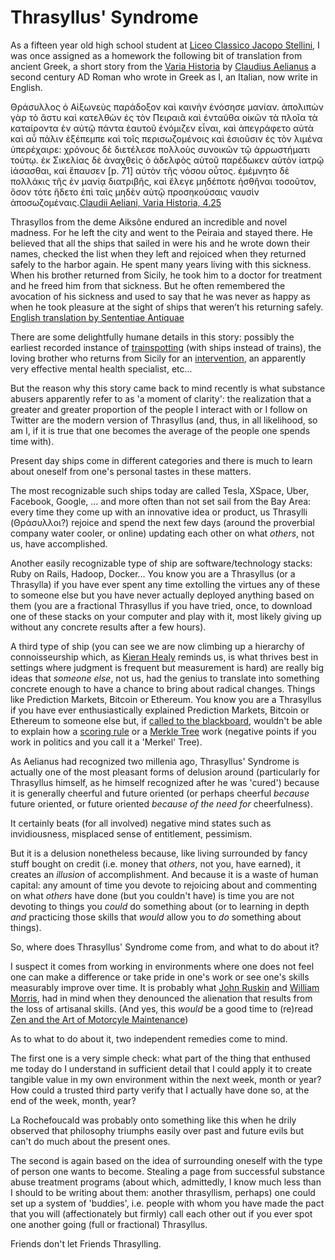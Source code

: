 # Thrasyllus' Syndrome

As a fifteen year old high school student at [Liceo Classico Jacopo Stellini](http://www.stelliniudine.gov.it), I was once assigned as a homework the following bit of translation from ancient Greek, a short story from the [Varia Historia](https://en.wikipedia.org/wiki/Claudius_Aelianus#Varia_Historia) by [Claudius Aelianus](https://en.wikipedia.org/wiki/Claudius_Aelianus) a second century AD Roman who wrote in Greek as I, an Italian, now write in English.

Θράσυλλος ὁ Αἰξωνεὺς παράδοξον καὶ καινὴν ἐνόσησε μανίαν. ἀπολιπὼν γὰρ τὸ ἄστυ καὶ κατελθὼν ἐς τὸν Πειραιᾶ καὶ ἐνταῦθα οἰκῶν τὰ πλοῖα τὰ καταίροντα ἐν αὐτῷ πάντα ἑαυτοῦ ἐνόμιζεν εἶναι, καὶ ἀπεγράφετο αὐτὰ καὶ αὖ πάλιν ἐξέπεμπε καὶ τοῖς περισωζομένοις καὶ ἐσιοῦσιν ἐς τὸν λιμένα ὑπερέχαιρε: χρόνους δὲ διετέλεσε πολλοὺς συνοικῶν τῷ ἀρρωστήματι τούτῳ. ἐκ Σικελίας δὲ ἀναχθεὶς ὁ ἀδελφὸς αὐτοῦ παρέδωκεν αὐτὸν ἰατρῷ ἰάσασθαι, καὶ ἔπαυσεν ﻿[p. 71] αὐτὸν τῆς νόσου οὗτος. ἐμέμνητο δὲ πολλάκις τῆς ἐν μανίᾳ διατριβῆς, καὶ ἔλεγε μηδέποτε ἡσθῆναι τοσοῦτον, ὅσον τότε ἥδετο ἐπὶ ταῖς μηδὲν αὐτῷ προσηκούσαις ναυσὶν ἀποσωζομέναις.[Claudii Aeliani, Varia Historia, 4.25](http://www.perseus.tufts.edu/hopper/text?doc=Perseus:text:2008.01.0591:book=4:chapter=25)

Thrasyllos from the deme Aiksône endured an incredible and novel madness. For he left the city and went to the Peiraia and stayed there. He believed that all the ships that sailed in were his and he wrote down their names, checked the list when they left and rejoiced when they returned safely to the harbor again. He spent many years living with this sickness. When his brother returned from Sicily, he took him to a doctor for treatment and he freed him from that sickness. But he often remembered the avocation of his sickness and used to say that he was never as happy as when he took pleasure at the sight of ships that weren’t his returning safely. [English translation by Sententiae Antiquae](http://sententiaeantiquae.com/tag/thrasyllus/)

There are some delightfully humane details in this story: possibly the earliest recorded instance of [trainspotting](https://en.wikipedia.org/wiki/Railfan#Trainspotting) (with ships instead of trains), the loving brother who returns from Sicily for an [intervention](https://en.wikipedia.org/wiki/Intervention_(counseling)), an apparently very effective mental health specialist, etc...

But the reason why this story came back to mind recently is what substance abusers apparently refer to as 'a moment of clarity': the realization that a greater and greater proportion of the people I interact with or I follow on Twitter are the modern version of Thrasyllus (and, thus, in all likelihood, so am I, if it is true that one becomes the average of the people one spends time with).

Present day ships come in different categories and there is much to learn about oneself from one's personal tastes in these matters.

The most recognizable such ships today are called Tesla, XSpace, Uber, Facebook, Google, ... and more often than not set sail from the Bay Area: every time they come up with an innovative idea or product, us Thrasylli (Θράσυλλοι?) rejoice and spend the next few days (around the proverbial company water cooler, or online) updating each other on what *others*, not us, have accomplished.

Another easily recognizable type of ship are software/technology stacks: Ruby on Rails, Hadoop, Docker... You know you are a Thrasyllus (or a Thrasylla) if you have ever spent any time extolling the virtues any of these to someone else but you have never actually deployed anything based on them (you are a fractional Thrasyllus if you have tried, once, to download one of these stacks on your computer and play with it, most likely giving up without any concrete results after a few hours).

A third type of ship (you can see we are now climbing up a hierarchy of connoisseurship which, as [Kieran Healy](http://kieranhealy.org/files/papers/fuck-nuance.pdf) reminds us, is what thrives best in settings where judgment is frequent but measurement is hard) are really big ideas that *someone else*, not us, had the genius to translate into something concrete enough to have a chance to bring about radical changes. Things like Prediction Markets, Bitcoin or Ethereum. You know you are a Thrasyllus if you have ever enthusiastically explained Prediction Markets, Bitcoin or Ethereum to someone else but, if [called to the blackboard](https://www.flickr.com/photos/stefanobe/3228883200/), wouldn't be able to explain how a [scoring rule](https://en.wikipedia.org/wiki/Scoring_rule) or a [Merkle Tree](https://en.wikipedia.org/wiki/Merkle_tree) work (negative points if you work in politics and you call it a 'Merkel' Tree).

As Aelianus had recognized two millenia ago, Thrasyllus' Syndrome is actually one of the most pleasant forms of delusion around (particularly for Thrasyllus himself, as he himself recognized after he was 'cured') because it is generally cheerful and future oriented (or perhaps cheerful *because* future oriented, or future oriented *because of the need for* cheerfulness).

It certainly beats (for all involved) negative mind states such as invidiousness, misplaced sense of entitlement, pessimism.

But it is a delusion nonetheless because, like living surrounded by fancy stuff bought on credit (i.e. money that *others*, not you, have earned), it creates an *illusion* of accomplishment. And because it is a waste of human capital: any amount of time you devote to rejoicing about and commenting on what *others* have done (but you couldn't have) is time you are not devoting to things you *could* do something about (or to learning in depth *and* practicing those skills that *would* allow you to *do* something about things).

So, where does Thrasyllus' Syndrome come from, and what to do about it?

I suspect it comes from working in environments where one does not feel one can make a difference or take pride in one's work or see one's skills measurably improve over time. It is probably what [John Ruskin](https://en.wikipedia.org/wiki/John_Ruskin) and [William Morris](https://en.wikipedia.org/wiki/William_Morris), had in mind when they denounced the alienation that results from the loss of artisanal skills. (And yes, this *would* be a good time to (re)read [Zen and the Art of Motorcyle Maintenance](https://en.wikipedia.org/wiki/Zen_and_the_Art_of_Motorcycle_Maintenance))

As to what to do about it, two independent remedies come to mind.

The first one is a very simple check: what part of the thing that enthused me today do I understand in sufficient detail that I could apply it to create tangible value in my own environment within the next week, month or year? How could a trusted third party verify that I actually have done so, at the end of the week, month, year?

La Rochefoucald was probably onto something like this when he drily observed that philosophy triumphs easily over past and future evils but can't do much about the present ones.

The second is again based on the idea of surrounding oneself with the type of person one wants to become. Stealing a page from successful substance abuse treatment programs (about which, admittedly, I know much less than I should to be writing about them: another thrasyllism, perhaps) one could set up a system of 'buddies', i.e. people with whom you have made the pact that you will (affectionately but firmly) call each other out if you ever spot one another going (full or fractional) Thrasyllus.

Friends don't let Friends Thrasylling.
